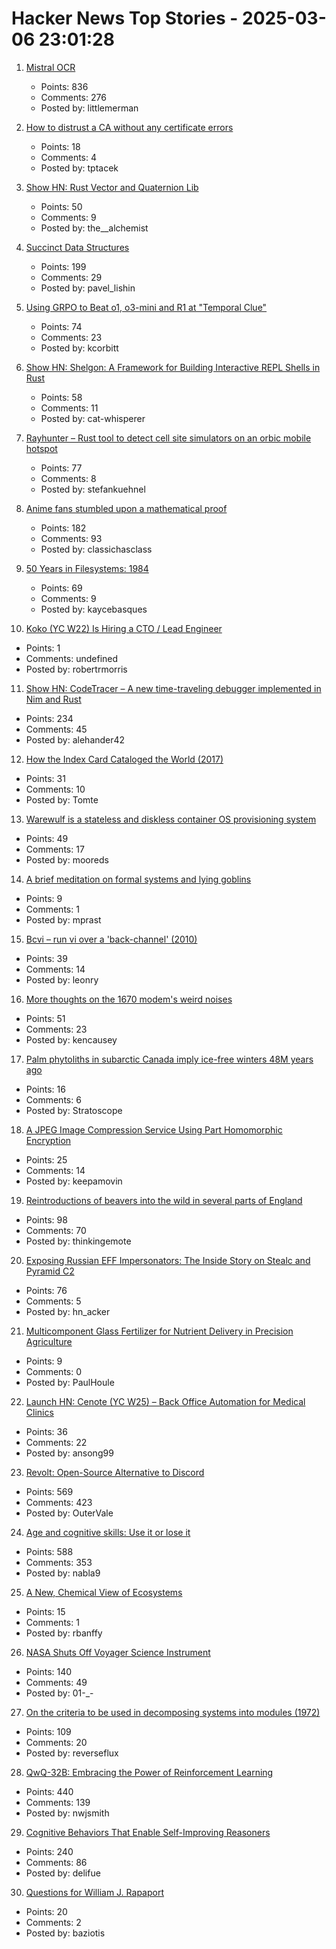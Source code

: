 # Hacker News Top Stories - 2025-03-06 23:01:28

1. [Mistral OCR](https://mistral.ai/fr/news/mistral-ocr)
   - Points: 836
   - Comments: 276
   - Posted by: littlemerman

2. [How to distrust a CA without any certificate errors](https://dadrian.io/blog/posts/sct-not-after/)
   - Points: 18
   - Comments: 4
   - Posted by: tptacek

3. [Show HN: Rust Vector and Quaternion Lib](https://github.com/David-OConnor/lin-alg)
   - Points: 50
   - Comments: 9
   - Posted by: the__alchemist

4. [Succinct Data Structures](https://blog.startifact.com/posts/succinct/)
   - Points: 199
   - Comments: 29
   - Posted by: pavel_lishin

5. [Using GRPO to Beat o1, o3-mini and R1 at "Temporal Clue"](https://openpipe.ai/blog/using-grpo-to-beat-o1-o3-mini-and-r1-on-temporal-clue)
   - Points: 74
   - Comments: 23
   - Posted by: kcorbitt

6. [Show HN: Shelgon: A Framework for Building Interactive REPL Shells in Rust](https://github.com/NishantJoshi00/shelgon)
   - Points: 58
   - Comments: 11
   - Posted by: cat-whisperer

7. [Rayhunter – Rust tool to detect cell site simulators on an orbic mobile hotspot](https://github.com/EFForg/rayhunter)
   - Points: 77
   - Comments: 8
   - Posted by: stefankuehnel

8. [Anime fans stumbled upon a mathematical proof](https://www.scientificamerican.com/article/the-surprisingly-difficult-mathematical-proof-that-anime-fans-helped-solve/)
   - Points: 182
   - Comments: 93
   - Posted by: classichasclass

9. [50 Years in Filesystems: 1984](https://blog.koehntopp.info/2023/05/06/50-years-in-filesystems-1984.html)
   - Points: 69
   - Comments: 9
   - Posted by: kaycebasques

10. [Koko (YC W22) Is Hiring a CTO / Lead Engineer](https://www.ycombinator.com/companies/koko-2/jobs/oPgy08B-lead-engineer-cto)
   - Points: 1
   - Comments: undefined
   - Posted by: robertrmorris

11. [Show HN: CodeTracer – A new time-traveling debugger implemented in Nim and Rust](https://github.com/metacraft-labs/codetracer)
   - Points: 234
   - Comments: 45
   - Posted by: alehander42

12. [How the Index Card Cataloged the World (2017)](https://www.theatlantic.com/technology/archive/2017/12/how-the-index-card-catalogued-the-world/547271/)
   - Points: 31
   - Comments: 10
   - Posted by: Tomte

13. [Warewulf is a stateless and diskless container OS provisioning system](https://github.com/warewulf/warewulf)
   - Points: 49
   - Comments: 17
   - Posted by: mooreds

14. [A brief meditation on formal systems and lying goblins](https://the-nerve-blog.ghost.io/a-brief-meditation-on-formal-systems-and-lying-goblins/)
   - Points: 9
   - Comments: 1
   - Posted by: mprast

15. [Bcvi – run vi over a 'back-channel' (2010)](https://sshmenu.sourceforge.net/articles/bcvi/)
   - Points: 39
   - Comments: 14
   - Posted by: leonry

16. [More thoughts on the 1670 modem's weird noises](https://rachelbythebay.com/w/2025/03/05/1670/)
   - Points: 51
   - Comments: 23
   - Posted by: kencausey

17. [Palm phytoliths in subarctic Canada imply ice-free winters 48M years ago](https://academic.oup.com/aob/advance-article/doi/10.1093/aob/mcaf021/8006661)
   - Points: 16
   - Comments: 6
   - Posted by: Stratoscope

18. [A JPEG Image Compression Service Using Part Homomorphic Encryption](https://github.com/qianfei11/ShadowyCompression)
   - Points: 25
   - Comments: 14
   - Posted by: keepamovin

19. [Reintroductions of beavers into the wild in several parts of England](https://www.wildlifetrusts.org/news/beavers-are-coming-home)
   - Points: 98
   - Comments: 70
   - Posted by: thinkingemote

20. [Exposing Russian EFF Impersonators: The Inside Story on Stealc and Pyramid C2](https://hunt.io/blog/russian-speaking-actors-impersonate-etf-distribute-stealc-pyramid-c2)
   - Points: 76
   - Comments: 5
   - Posted by: hn_acker

21. [Multicomponent Glass Fertilizer for Nutrient Delivery in Precision Agriculture](https://pubs.acs.org/doi/10.1021/acsagscitech.4c00243)
   - Points: 9
   - Comments: 0
   - Posted by: PaulHoule

22. [Launch HN: Cenote (YC W25) – Back Office Automation for Medical Clinics](undefined)
   - Points: 36
   - Comments: 22
   - Posted by: ansong99

23. [Revolt: Open-Source Alternative to Discord](https://revolt.chat)
   - Points: 569
   - Comments: 423
   - Posted by: OuterVale

24. [Age and cognitive skills: Use it or lose it](https://www.science.org/doi/full/10.1126/sciadv.ads1560?af=R)
   - Points: 588
   - Comments: 353
   - Posted by: nabla9

25. [A New, Chemical View of Ecosystems](https://www.quantamagazine.org/a-new-chemical-view-of-ecosystems-20250305/)
   - Points: 15
   - Comments: 1
   - Posted by: rbanffy

26. [NASA Shuts Off Voyager Science Instrument](https://gizmodo.com/nasa-shuts-off-voyager-science-instrument-more-power-cuts-ahead-to-keep-both-probes-going-2000572202)
   - Points: 140
   - Comments: 49
   - Posted by: 01-_-

27. [On the criteria to be used in decomposing systems into modules (1972)](https://dl.acm.org/doi/pdf/10.1145/361598.361623)
   - Points: 109
   - Comments: 20
   - Posted by: reverseflux

28. [QwQ-32B: Embracing the Power of Reinforcement Learning](https://qwenlm.github.io/blog/qwq-32b/)
   - Points: 440
   - Comments: 139
   - Posted by: nwjsmith

29. [Cognitive Behaviors That Enable Self-Improving Reasoners](https://arxiv.org/abs/2503.01307)
   - Points: 240
   - Comments: 86
   - Posted by: delifue

30. [Questions for William J. Rapaport](https://docs.google.com/forms/d/e/1FAIpQLScu0u_nW3S94CfrEGzaABprsGm322wVaBkiqF-ajkN_HVKHhQ/viewform?usp=header)
   - Points: 20
   - Comments: 2
   - Posted by: baziotis

